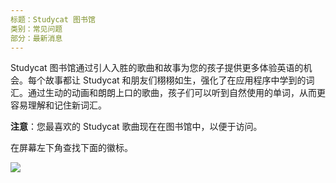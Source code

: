 ```yaml
---
标题：Studycat 图书馆
类别：常见问题
部分：最新消息
---
```

Studycat 图书馆通过引人入胜的歌曲和故事为您的孩子提供更多体验英语的机会。每个故事都让 Studycat 和朋友们栩栩如生，强化了在应用程序中学到的词汇。通过生动的动画和朗朗上口的歌曲，孩子们可以听到自然使用的单词，从而更容易理解和记住新词汇。

**注意**：您最喜欢的 Studycat 歌曲现在在图书馆中，以便于访问。


在屏幕左下角查找下面的徽标。


![](https://help.Studycat.com/hc/article_attachments/40392062985497)